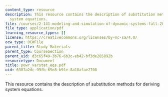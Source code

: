 ```yaml
---
content_type: resource
description: This resource contains the description of substitution methods for deriving
  system equations.
file: /courses/2-141-modeling-and-simulation-of-dynamic-systems-fall-2006/6307a2dc99fb65e8b91e8a18afae2708_powr_varstat_eqs.pdf
file_type: application/pdf
learning_resource_types: []
license: https://creativecommons.org/licenses/by-nc-sa/4.0/
ocw_type: OCWFile
parent_title: Study Materials
parent_type: CourseSection
parent_uid: d3c65f49-3b76-6b3c-eb42-bf3de285892b
resourcetype: Document
title: powr_varstat_eqs.pdf
uid: 6307a2dc-99fb-65e8-b91e-8a18afae2708
---
```

This resource contains the description of substitution methods for deriving system equations.